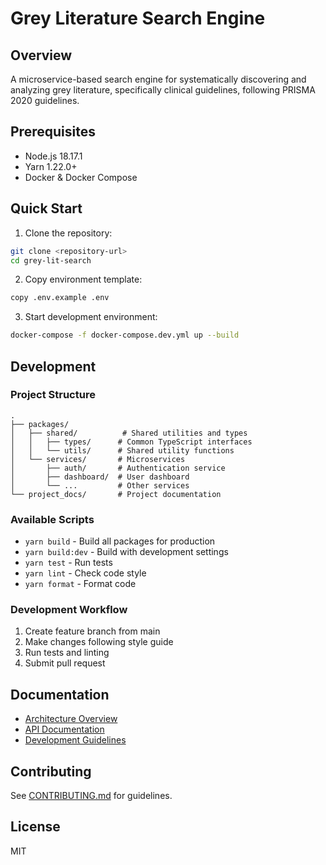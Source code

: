# Grey Literature Search Engine

## Overview
A microservice-based search engine for systematically discovering and analyzing grey literature, specifically clinical guidelines, following PRISMA 2020 guidelines.

## Prerequisites
- Node.js 18.17.1
- Yarn 1.22.0+
- Docker & Docker Compose

## Quick Start

1. Clone the repository:
```bash
git clone <repository-url>
cd grey-lit-search
```

2. Copy environment template:
```bash
copy .env.example .env
```

3. Start development environment:
```bash
docker-compose -f docker-compose.dev.yml up --build
```

## Development

### Project Structure
```
.
├── packages/
│   ├── shared/          # Shared utilities and types
│   │   ├── types/      # Common TypeScript interfaces
│   │   └── utils/      # Shared utility functions
│   └── services/       # Microservices
│       ├── auth/       # Authentication service
│       ├── dashboard/  # User dashboard
│       └── ...         # Other services
└── project_docs/       # Project documentation
```

### Available Scripts
- `yarn build` - Build all packages for production
- `yarn build:dev` - Build with development settings
- `yarn test` - Run tests
- `yarn lint` - Check code style
- `yarn format` - Format code

### Development Workflow
1. Create feature branch from main
2. Make changes following style guide
3. Run tests and linting
4. Submit pull request

## Documentation
- [Architecture Overview](./project_docs/architecture/README.md)
- [API Documentation](./project_docs/api/README.md)
- [Development Guidelines](./project_docs/guidelines/README.md)

## Contributing
See [CONTRIBUTING.md](./CONTRIBUTING.md) for guidelines.

## License
MIT
